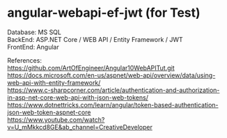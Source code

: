 # angular-webapi-ef-jwt (for Test)

Database: MS SQL<br />
BackEnd: ASP.NET Core / WEB API / Entity Framework / JWT <br />
FrontEnd: Angular <br />

References:<br />
  https://github.com/ArtOfEngineer/Angular10WebAPITut.git <br />
  https://docs.microsoft.com/en-us/aspnet/web-api/overview/data/using-web-api-with-entity-framework/ <br />
  https://www.c-sharpcorner.com/article/authentication-and-authorization-in-asp-net-core-web-api-with-json-web-tokens/ <br />
  https://www.dotnettricks.com/learn/angular/token-based-authentication-json-web-token-aspnet-core <br />
  https://www.youtube.com/watch?v=U_mMkkcd8GE&ab_channel=CreativeDeveloper <br />